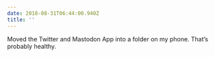 ```yaml
---
date: 2018-08-31T06:44:00.940Z
title: ''
---
```

Moved the Twitter and Mastodon App into a folder on my phone. That’s probably healthy.
